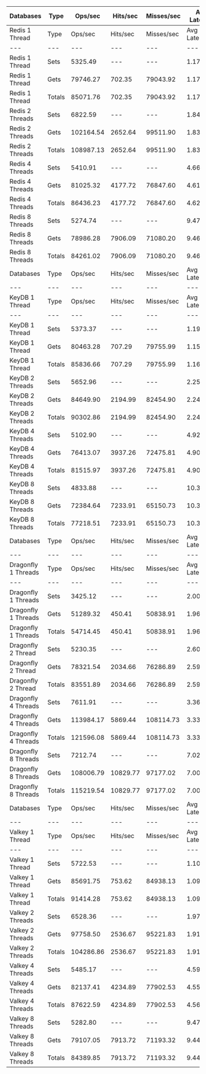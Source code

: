 | Databases | Type | Ops/sec | Hits/sec | Misses/sec | Avg Latency | p50 Latency | p99 Latency | p99.9 Latency | KB/sec |
| --- | --- | --- | --- | --- | --- | --- | --- | --- | --- |
| Redis 1 Thread | Type | Ops/sec | Hits/sec | Misses/sec | Avg Latency | p50 Latency | p99 Latency | p99.9 Latency | KB/sec |
| --- | --- | --- | --- | --- | --- | --- | --- | --- | --- |
Redis 1 Thread | Sets | 5325.49 | --- | --- | 1.17814 | 1.10300 | 1.96700 | 4.41500 | 2911.55 |
Redis 1 Thread | Gets | 79746.27 | 702.35 | 79043.92 | 1.17526 | 1.09500 | 1.83100 | 4.79900 | 3455.95 |
Redis 1 Thread | Totals | 85071.76 | 702.35 | 79043.92 | 1.17544 | 1.09500 | 1.83900 | 4.76700 | 6367.49 |
Redis 2 Threads | Sets | 6822.59 | --- | --- | 1.84621 | 1.74300 | 3.24700 | 10.23900 | 3730.05 |
Redis 2 Threads | Gets | 102164.54 | 2652.64 | 99511.90 | 1.83315 | 1.74300 | 3.19900 | 9.59900 | 5309.07 |
Redis 2 Threads | Totals | 108987.13 | 2652.64 | 99511.90 | 1.83397 | 1.74300 | 3.19900 | 9.59900 | 9039.12 |
Redis 4 Threads | Sets | 5410.91 | --- | --- | 4.66231 | 4.54300 | 9.15100 | 20.47900 | 2958.26 |
Redis 4 Threads | Gets | 81025.32 | 4177.72 | 76847.60 | 4.61825 | 4.54300 | 9.08700 | 15.23100 | 5253.61 |
Redis 4 Threads | Totals | 86436.23 | 4177.72 | 76847.60 | 4.62101 | 4.54300 | 9.08700 | 15.42300 | 8211.87 |
Redis 8 Threads | Sets | 5274.74 | --- | --- | 9.47686 | 9.21500 | 20.22300 | 43.00700 | 2883.81 |
Redis 8 Threads | Gets | 78986.28 | 7906.09 | 71080.20 | 9.46135 | 9.21500 | 20.22300 | 43.00700 | 7049.38 |
Redis 8 Threads | Totals | 84261.02 | 7906.09 | 71080.20 | 9.46232 | 9.21500 | 20.22300 | 43.00700 | 9933.19 |
| Databases | Type | Ops/sec | Hits/sec | Misses/sec | Avg Latency | p50 Latency | p99 Latency | p99.9 Latency | KB/sec |
| --- | --- | --- | --- | --- | --- | --- | --- | --- | --- |
| KeyDB 1 Thread | Type | Ops/sec | Hits/sec | Misses/sec | Avg Latency | p50 Latency | p99 Latency | p99.9 Latency | KB/sec |
| --- | --- | --- | --- | --- | --- | --- | --- | --- | --- |
KeyDB 1 Thread | Sets | 5373.37 | --- | --- | 1.19103 | 1.19100 | 2.02300 | 11.39100 | 2937.72 |
KeyDB 1 Thread | Gets | 80463.28 | 707.29 | 79755.99 | 1.15897 | 1.19100 | 1.93500 | 4.73500 | 3486.33 |
KeyDB 1 Thread | Totals | 85836.66 | 707.29 | 79755.99 | 1.16097 | 1.19100 | 1.94300 | 5.34300 | 6424.05 |
KeyDB 2 Threads | Sets | 5652.96 | --- | --- | 2.25396 | 2.06300 | 4.51100 | 9.91900 | 3090.59 |
KeyDB 2 Threads | Gets | 84649.90 | 2194.99 | 82454.90 | 2.24004 | 2.06300 | 4.44700 | 10.43100 | 4397.45 |
KeyDB 2 Threads | Totals | 90302.86 | 2194.99 | 82454.90 | 2.24091 | 2.06300 | 4.44700 | 10.36700 | 7488.04 |
KeyDB 4 Threads | Sets | 5102.90 | --- | --- | 4.92808 | 4.83100 | 9.98300 | 15.74300 | 2789.86 |
KeyDB 4 Threads | Gets | 76413.07 | 3937.26 | 72475.81 | 4.90044 | 4.79900 | 9.85500 | 16.63900 | 4953.23 |
KeyDB 4 Threads | Totals | 81515.97 | 3937.26 | 72475.81 | 4.90217 | 4.83100 | 9.85500 | 16.51100 | 7743.09 |
KeyDB 8 Threads | Sets | 4833.88 | --- | --- | 10.34063 | 10.04700 | 22.91100 | 45.82300 | 2642.78 |
KeyDB 8 Threads | Gets | 72384.64 | 7233.91 | 65150.73 | 10.32500 | 10.04700 | 23.16700 | 45.56700 | 6454.47 |
KeyDB 8 Threads | Totals | 77218.51 | 7233.91 | 65150.73 | 10.32598 | 10.04700 | 23.16700 | 45.56700 | 9097.25 |
| Databases | Type | Ops/sec | Hits/sec | Misses/sec | Avg Latency | p50 Latency | p99 Latency | p99.9 Latency | KB/sec |
| --- | --- | --- | --- | --- | --- | --- | --- | --- | --- |
| Dragonfly 1 Threads | Type | Ops/sec | Hits/sec | Misses/sec | Avg Latency | p50 Latency | p99 Latency | p99.9 Latency | KB/sec |
| --- | --- | --- | --- | --- | --- | --- | --- | --- | --- |
Dragonfly 1 Threads | Sets | 3425.12 | --- | --- | 2.00818 | 1.74300 | 4.51100 | 20.86300 | 1872.58 |
Dragonfly 1 Threads | Gets | 51289.32 | 450.41 | 50838.91 | 1.96017 | 1.73500 | 4.44700 | 8.31900 | 2222.06 |
Dragonfly 1 Threads | Totals | 54714.45 | 450.41 | 50838.91 | 1.96317 | 1.73500 | 4.44700 | 8.63900 | 4094.63 |
Dragonfly 2 Thread | Sets | 5230.35 | --- | --- | 2.60994 | 2.57500 | 7.67900 | 13.31100 | 2859.54 |
Dragonfly 2 Thread | Gets | 78321.54 | 2034.66 | 76286.89 | 2.59085 | 2.55900 | 7.07100 | 13.18300 | 4070.59 |
Dragonfly 2 Thread | Totals | 83551.89 | 2034.66 | 76286.89 | 2.59204 | 2.55900 | 7.10300 | 13.18300 | 6930.13 |
Dragonfly 4 Threads | Sets | 7611.91 | --- | --- | 3.36282 | 3.45500 | 8.57500 | 18.30300 | 4161.59 |
Dragonfly 4 Threads | Gets | 113984.17 | 5869.44 | 108114.73 | 3.33819 | 3.43900 | 8.25500 | 18.17500 | 7386.78 |
Dragonfly 4 Threads | Totals | 121596.08 | 5869.44 | 108114.73 | 3.33973 | 3.43900 | 8.25500 | 18.17500 | 11548.38 |
Dragonfly 8 Threads | Sets | 7212.74 | --- | --- | 7.02888 | 6.55900 | 23.03900 | 58.87900 | 3943.35 |
Dragonfly 8 Threads | Gets | 108006.79 | 10829.77 | 97177.02 | 7.00159 | 6.55900 | 22.91100 | 58.87900 | 9648.91 |
Dragonfly 8 Threads | Totals | 115219.54 | 10829.77 | 97177.02 | 7.00330 | 6.55900 | 22.91100 | 58.87900 | 13592.27 |
| Databases | Type | Ops/sec | Hits/sec | Misses/sec | Avg Latency | p50 Latency | p99 Latency | p99.9 Latency | KB/sec |
| --- | --- | --- | --- | --- | --- | --- | --- | --- | --- |
| Valkey 1 Thread | Type | Ops/sec | Hits/sec | Misses/sec | Avg Latency | p50 Latency | p99 Latency | p99.9 Latency | KB/sec |
| --- | --- | --- | --- | --- | --- | --- | --- | --- | --- |
Valkey 1 Thread | Sets | 5722.53 | --- | --- | 1.10958 | 1.03900 | 1.70300 | 7.00700 | 3128.62 |
Valkey 1 Thread | Gets | 85691.75 | 753.62 | 84938.13 | 1.09288 | 1.03900 | 1.63900 | 4.54300 | 3713.06 |
Valkey 1 Thread | Totals | 91414.28 | 753.62 | 84938.13 | 1.09392 | 1.03900 | 1.63900 | 5.15100 | 6841.67 |
Valkey 2 Threads | Sets | 6528.36 | --- | --- | 1.97952 | 1.82300 | 3.43900 | 20.73500 | 3569.18 |
Valkey 2 Threads | Gets | 97758.50 | 2536.67 | 95221.83 | 1.91288 | 1.81500 | 3.37500 | 9.98300 | 5079.32 |
Valkey 2 Threads | Totals | 104286.86 | 2536.67 | 95221.83 | 1.91705 | 1.81500 | 3.37500 | 10.55900 | 8648.50 |
Valkey 4 Threads | Sets | 5485.17 | --- | --- | 4.59771 | 4.51100 | 9.08700 | 18.17500 | 2998.86 |
Valkey 4 Threads | Gets | 82137.41 | 4234.89 | 77902.53 | 4.55809 | 4.51100 | 8.95900 | 15.03900 | 5325.63 |
Valkey 4 Threads | Totals | 87622.59 | 4234.89 | 77902.53 | 4.56057 | 4.51100 | 8.95900 | 15.16700 | 8324.49 |
Valkey 8 Threads | Sets | 5282.80 | --- | --- | 9.47730 | 9.21500 | 20.60700 | 42.75100 | 2888.22 |
Valkey 8 Threads | Gets | 79107.05 | 7913.72 | 71193.32 | 9.44766 | 9.21500 | 20.09500 | 43.00700 | 7057.92 |
Valkey 8 Threads | Totals | 84389.85 | 7913.72 | 71193.32 | 9.44952 | 9.21500 | 20.22300 | 43.00700 | 9946.14 |
